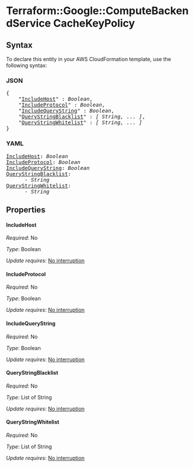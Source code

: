 # Terraform::Google::ComputeBackendService CacheKeyPolicy

## Syntax

To declare this entity in your AWS CloudFormation template, use the following syntax:

### JSON

<pre>
{
    "<a href="#includehost" title="IncludeHost">IncludeHost</a>" : <i>Boolean</i>,
    "<a href="#includeprotocol" title="IncludeProtocol">IncludeProtocol</a>" : <i>Boolean</i>,
    "<a href="#includequerystring" title="IncludeQueryString">IncludeQueryString</a>" : <i>Boolean</i>,
    "<a href="#querystringblacklist" title="QueryStringBlacklist">QueryStringBlacklist</a>" : <i>[ String, ... ]</i>,
    "<a href="#querystringwhitelist" title="QueryStringWhitelist">QueryStringWhitelist</a>" : <i>[ String, ... ]</i>
}
</pre>

### YAML

<pre>
<a href="#includehost" title="IncludeHost">IncludeHost</a>: <i>Boolean</i>
<a href="#includeprotocol" title="IncludeProtocol">IncludeProtocol</a>: <i>Boolean</i>
<a href="#includequerystring" title="IncludeQueryString">IncludeQueryString</a>: <i>Boolean</i>
<a href="#querystringblacklist" title="QueryStringBlacklist">QueryStringBlacklist</a>: <i>
      - String</i>
<a href="#querystringwhitelist" title="QueryStringWhitelist">QueryStringWhitelist</a>: <i>
      - String</i>
</pre>

## Properties

#### IncludeHost

_Required_: No

_Type_: Boolean

_Update requires_: [No interruption](https://docs.aws.amazon.com/AWSCloudFormation/latest/UserGuide/using-cfn-updating-stacks-update-behaviors.html#update-no-interrupt)

#### IncludeProtocol

_Required_: No

_Type_: Boolean

_Update requires_: [No interruption](https://docs.aws.amazon.com/AWSCloudFormation/latest/UserGuide/using-cfn-updating-stacks-update-behaviors.html#update-no-interrupt)

#### IncludeQueryString

_Required_: No

_Type_: Boolean

_Update requires_: [No interruption](https://docs.aws.amazon.com/AWSCloudFormation/latest/UserGuide/using-cfn-updating-stacks-update-behaviors.html#update-no-interrupt)

#### QueryStringBlacklist

_Required_: No

_Type_: List of String

_Update requires_: [No interruption](https://docs.aws.amazon.com/AWSCloudFormation/latest/UserGuide/using-cfn-updating-stacks-update-behaviors.html#update-no-interrupt)

#### QueryStringWhitelist

_Required_: No

_Type_: List of String

_Update requires_: [No interruption](https://docs.aws.amazon.com/AWSCloudFormation/latest/UserGuide/using-cfn-updating-stacks-update-behaviors.html#update-no-interrupt)

